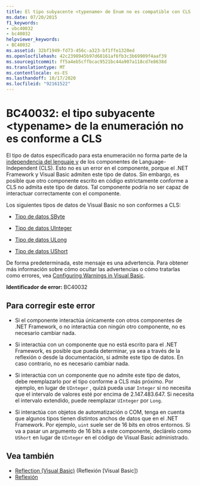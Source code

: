 ```yaml
---
title: El tipo subyacente <typename> de Enum no es compatible con CLS
ms.date: 07/20/2015
f1_keywords:
- vbc40032
- bc40032
helpviewer_keywords:
- BC40032
ms.assetid: 32bf1949-fd73-456c-a323-bf1ffe1320ed
ms.openlocfilehash: 42c2398945b97d68161af6fb3c3b69909f4aaf39
ms.sourcegitcommit: ff5a4eb5cffbcac9521bc44a907a118cd7e8638d
ms.translationtype: MT
ms.contentlocale: es-ES
ms.lasthandoff: 10/17/2020
ms.locfileid: "92161522"
---
```

# <a name="bc40032-underlying-type-typename-of-enum-is-not-cls-compliant"></a>BC40032: el tipo subyacente \<typename> de la enumeración no es conforme a CLS

El tipo de datos especificado para esta enumeración no forma parte de la [independencia del lenguaje y](../../../standard/language-independence-and-language-independent-components.md) de los componentes de Language-Independent (CLS). Esto no es un error en el componente, porque el .NET Framework y Visual Basic admiten este tipo de datos. Sin embargo, es posible que otro componente escrito en código estrictamente conforme a CLS no admita este tipo de datos. Tal componente podría no ser capaz de interactuar correctamente con el componente.

 Los siguientes tipos de datos de Visual Basic no son conformes a CLS:

- [Tipo de datos SByte](../data-types/sbyte-data-type.md)

- [Tipo de datos UInteger](../data-types/uinteger-data-type.md)

- [Tipo de datos ULong](../data-types/ulong-data-type.md)

- [Tipo de datos UShort](../data-types/ushort-data-type.md)

 De forma predeterminada, este mensaje es una advertencia. Para obtener más información sobre cómo ocultar las advertencias o cómo tratarlas como errores, vea [Configuring Warnings in Visual Basic](/visualstudio/ide/configuring-warnings-in-visual-basic).

 **Identificador de error:** BC40032

## <a name="to-correct-this-error"></a>Para corregir este error

- Si el componente interactúa únicamente con otros componentes de .NET Framework, o no interactúa con ningún otro componente, no es necesario cambiar nada.

- Si interactúa con un componente que no está escrito para el .NET Framework, es posible que pueda determinar, ya sea a través de la reflexión o desde la documentación, si admite este tipo de datos. En caso contrario, no es necesario cambiar nada.

- Si interactúa con un componente que no admite este tipo de datos, debe reemplazarlo por el tipo conforme a CLS más próximo. Por ejemplo, en lugar de `UInteger` , quizá pueda usar `Integer` si no necesita que el intervalo de valores esté por encima de 2.147.483.647. Si necesita el intervalo extendido, puede reemplazar `UInteger` por `Long`.

- Si interactúa con objetos de automatización o COM, tenga en cuenta que algunos tipos tienen distintos anchos de datos que en el .NET Framework. Por ejemplo, `uint` suele ser de 16 bits en otros entornos. Si va a pasar un argumento de 16 bits a este componente, declárelo como `UShort` en lugar de `UInteger` en el código de Visual Basic administrado.

## <a name="see-also"></a>Vea también

- [Reflection (Visual Basic)](../../programming-guide/concepts/reflection.md) (Reflexión [Visual Basic])
- [Reflexión](../../../framework/reflection-and-codedom/reflection.md)
